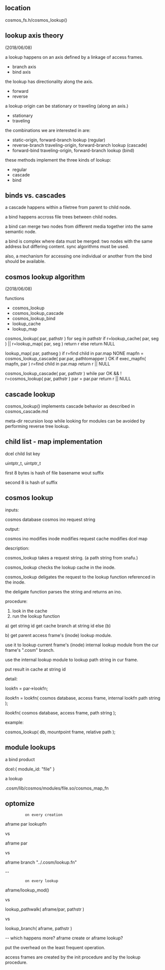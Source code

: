 


location
--------
cosmos_fs.h/cosmos_lookup() 



lookup axis theory
------------------
(2018/06/08)

a lookup happens on an axis defined by a linkage of access frames.

- branch axis
- bind axis

the lookup has directionality along the axis.

- forward
- reverse

a lookup origin can be stationary or traveling (along an axis.)

- stationary
- traveling


the combinations we are interested in are:

- static-origin, forward-branch lookup (regular)
- reverse-branch traveling-origin, forward-branch lookup (cascade)
- forward-bind traveling-origin, forward-branch lookup (bind)


these methods implement the three kinds of lookup:

- regular
- cascade
- bind


binds vs. cascades
------------------

a cascade happens within a filetree from parent to child node.

a bind happens accross file trees between child nodes.

a bind can merge two nodes from different media together into the same semantic node.

a bind is complex where data must be merged: two nodes with the same address but differing content.  sync  algorithms must be used.

also, a mechanism for accessing one individual or another from the bind should be available.




cosmos lookup algorithm
-----------------------
(2018/06/08)


functions
- cosmos_lookup
- cosmos_lookup_cascade
- cosmos_lookup_bind
- lookup_cache
- lookup_map


cosmos_lookup( par, pathstr )
   for seg in pathstr
      if r=lookup_cache( par, seg ) 
      || r=lookup_map( par, seg )
         return r
      else
         return NULL
    

lookup_map( par, pathseg )
   if r=find child in par.map NONE
      mapfn = cosmos_lookup_cascade( par.par, pathtomapper ) OK
      if exec_mapfn( mapfn, par )
        r=find child in par.map
   return r || NULL


cosmos_lookup_cascade( par, pathstr )
   while par OK
   && ! r=cosmos_lookup( par, pathstr )
      par = par.par
   return r || NULL




   
   






cascade lookup
--------------
cosmos_lookup() implements cascade behavior as described in cosmos_cascade.md


meta-dir recursion loop while looking for modules can be avoided by performing reverse tree lookup.






child list - map implementation
-------------------------------


dcel child list key

  uintptr_t, uintptr_t


first 8 bytes is hash of file basename wout suffix

second 8 is hash of suffix









cosmos lookup
-------------

inputs:

cosmos database
cosmos ino 
request string


output:

cosmos ino
modifies inode
modifies request cache
modifies dcel map



description:

cosmos_lookup takes a request string.  (a path string from snafu.)

cosmos_lookup checks the lookup cache in the inode.

cosmos_lookup deligates the request to the lookup function referenced in the inode.

the deligate function parses the string and returns an ino.





procedure:

1. look in the cache
2. run the lookup function


a)
get string id
get cache branch at string id
else (b)

b)
get parent access frame's (inode) lookup module.

use it to lookup current frame's (inode) internal lookup module from the cur frame's ".cosm" branch.

use the internal lookup module to lookup path string in cur frame.

put result in cache at string id



detail:

lookfn = par->lookfn;

ilookfn = lookfn( cosmos database, access frame, internal lookfn path string );

ilookfn( cosmos database, access frame, path string );


example:

cosmos_lookup( db, mountpoint frame, relative path );




module lookups
--------------


a bind product

  dcel:{ module_id: "file" }


a lookup

  .cosm/lib/cosmos/modules/file.so/cosmos_map_fn





optomize
---------

             on every creation

aframe
   par
   lookupfn



vs

aframe
   par

vs

aframe
   branch
      "../.cosm/lookup.fn"


--

             on every lookup

aframe/lookup_mod()

vs

lookup_pathwalk( aframe/par, pathstr )

vs

lookup_branch( aframe, pathstr )



--
which happens more? aframe create or aframe lookup?

put the overhead on the least frequent operation.



access frames are created by the init procedure and by the lookup procedure.

